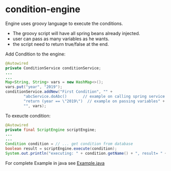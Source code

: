 # condition-engine

Engine uses groovy language to execute the conditions.

* The groovy script will have all spring beans already injected.
* user can pass as many variables as he wants.
* the script need to return true/false at the end.

Add Condition to the engine:

```java
@Autowired
private ConditionService conditionService;
...
...
Map<String, String> vars = new HashMap<>();
vars.put("year", "2019");
conditionService.addNew("First Condition", "" +
        "abcService.doAbc()       // example on calling spring service \n" +
        "return (year == \"2019\")  // example on passing variables" +
        "", vars);
```

To exeucte condition:

```java
@Autowired
private final ScriptEngine scriptEngine;
...
...
Condition condition = // ... get condition from database
boolean result = scriptEngine.execute(condition);
System.out.println("executing: " + condition.getName() + ", result= " + result);
```

For complete Example in java see [Example.java](https://github.com/mhewedy/condition-engine/blob/master/src/main/kotlin/com/example/demo/examples/Example.java)
